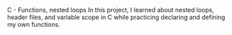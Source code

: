 C - Functions, nested loops
In this project, I learned about nested loops, header files, and variable scope in C while practicing declaring and defining my own functions.
